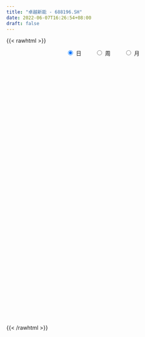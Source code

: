 ```yaml
---
title: "卓越新能 - 688196.SH"
date: 2022-06-07T16:26:54+08:00
draft: false
---
```

{{< rawhtml >}}
    <div style="text-align: center">
        <label style="padding: 1rem;"><input style="margin-right: .5rem" type="radio" name="period" value="D" checked onclick="period_change(this)">日</label>
        <label style="padding: 1rem;"><input style="margin-right: .5rem" type="radio" name="period" value="W" onclick="period_change(this)">周</label>
        <label style="padding: 1rem;"><input style="margin-right: .5rem" type="radio" name="period" value="M" onclick="period_change(this)">月</label>
    </div>
    <div id="chart" style="height: 700px;"></div> 
    <script type="text/javascript">
        const D_v = [5511.26,7522.79,8846.12,13808.17,12594.13,9417.82,6020.99,7238.54,7863.69,5434.54,5900.4,14523.56,25200.6,15882.71,36859.27,28109.39,17890.84,15102.4,8530.52,13618.23,9415.48,10593.03,10812.32,15404.65,13392.46,12262.39,14818.61,34111.72,25731.03,35222.59,77719.19,75399.81,52106.79,69919.95,64188.66,48082.85,37570.46,51183.66,54756.01,96483.28,70076.34,32446.18,30943.82,22661.74,22716.01,17837.57,16126.53,13989.11,24141.22,27878.3,15300.44,19486.7,22648.29,15647.42,37144.48,50795.5,34941.76,28987.68,28846.59,27279.95,31720.18,52095.97,51200.73,27731.2,28968.92,18689.04,24237.24,30287.33,19712.2,20977.06,30033.76,20397.59,23002.18,20179.78,13698.13,8033.87,8153.52,13202.71,17102.4,12128.36,13325.15,18112.77,18951.16,12169.42,20784.21,19542.48,12224.99,25076.22,22939.43,21689.0,15674.9,27366.76,19122.73,15321.25,15532.7,16244.73,11106.43,11370.37,25033.5,38993.07,19649.5,12271.13,27592.95,15303.85,11837.28,11109.22,7592.21,10199.61,11878.96,26720.57,16349.65,11401.87,14398.28,10069.09,12523.12,9276.74,12751.78,9165.48,13424.64,11328.04,12515.42,7392.64,6956.23,15013.15,9994.65,7275.52,10542.17,9381.34,7060.54,8025.74,7018.07,4500.07,7076.45,5420.0,4580.06,4910.94,6047.86,5461.7,19850.73,11273.46,20749.7,21704.63,21346.88,14456.47,8670.13,7974.56,8269.98,13385.8,19223.63,18023.22,21310.98,15891.71,11763.11,17721.18,9908.88,9517.42,10841.56,19222.02,15411.2,23063.62,18307.53,11549.65,23505.06,8712.22,9101.09,9926.88,7117.22,7717.37,4894.34,4747.01,4688.01,7971.25,8669.33,4781.78,3496.49,5719.24,4709.04,8950.89,5102.81,9264.49,4721.97,5578.21,3509.72,5346.94,13847.93,18097.4,7721.86,14418.64,13774.98,11750.59,8484.97,6312.67,10346.76,12510.67,15249.9,10551.12,8448.7,17411.54,16388.14,16836.64,9786.45,22292.04,26077.2,10562.18,9757.89,7648.92,6726.67,13912.59,24040.62,16357.73,16817.66,9964.07,4977.13,6328.54,17412.52,6080.33,5540.67,5751.32,5767.59,5262.76,6322.7,5028.45,6326.61,3179.34,1450.9,2644.41,6171.25,5090.25,3613.07,3734.06,8424.53,12484.93,10312.55,3107.05,5624.36,4760.49,5209.83,8431.31,6052.33,3444.44,1655.93,1986.42,5322.02,3628.53,2111.1,2938.29,3019.04,2404.68,2337.69,9705.69,4096.22,3540.23,7658.67,7284.38,4012.93,5799.59,9522.08,7185.44,3625.39,5635.42,5970.49,4485.47,3292.34,2626.51,2840.81,2344.38,3413.68,6886.0,17092.65,16886.24,12272.17,11681.52,7081.02,5841.78,6156.79,8062.42,12658.03,5255.69,4979.14,4621.38,5654.05,8914.23,4696.18,4596.35,3605.56,7927.54,2559.13,3800.24,6025.3,4951.73,4702.03,4335.61,10878.9,8843.84,8727.45,10682.36,6586.9,8674.84,7321.73,6736.5,6266.52,12743.15,7924.99,8832.86,4624.45,4232.18,4551.25,33622.74,46805.17,38895.02,11865.14,9397.96,7719.6,6812.6,6429.93,5821.57,3836.74,9392.89,5921.87,7183.41,5430.35,8566.7,5243.45,7321.99,4182.76,8533.72,9335.88,16743.72,8112.47,5977.53,4117.75,6090.04,4181.67,5026.37,4807.92,10406.14,4124.96,5198.83,2764.07,4608.25,9599.8,6750.3,4106.69,5113.85,5417.5,4258.78,4627.38,16363.72,6774.36,6908.17,6568.96,10144.75,13861.54,10158.36,7375.64,7544.81,7915.51,11383.19,7942.56,6550.06,7149.72,5781.49,3816.25,10034.68,6965.75,6452.36,7749.87,5754.0,6488.28,8792.93,6753.0,7190.72,5159.41,8224.66,5318.42,6368.84,14843.32,7110.27,11201.32,6643.5,5034.12,11023.86,5932.85,5997.46,9042.63,3584.5,4094.81,3199.62,3020.2,9917.01,3321.29,2458.75,8588.82,4161.52,5545.05,6648.53,4628.72,4606.69,4937.9,9108.78,31079.42,47530.73,26958.68,14713.17,12861.69,7141.64,21331.17,13841.9,15796.21,11170.87,36995.95,22693.77,13091.28,10508.94,14943.99,11987.14,11501.07,9435.85,6324.76,12375.47,11951.78,11157.88,8075.47,8635.25,11146.97,11504.04,8641.0,8736.5,5255.89,8103.36,7185.78,6854.0,14623.33,7513.01,22452.78,20874.34,12237.38,14986.39,15678.8,11095.79,9318.34,10702.08,15780.18,8074.34,10492.56,9460.53,10051.4,12482.63,11520.68,11662.27,11845.52,6213.0,7338.19,7648.96,12303.22,7758.98,11812.21,7597.73,9076.85,9520.53,10363.54,6824.43,11540.97,7652.28,8175.61,6194.2,9495.43,5965.64,8295.65,8231.41,8140.62,8373.18,15887.27,16560.82,12337.12,8808.23,10102.1,13542.1,10280.99,11107.21,9740.24,18320.55,10646.1,5327.92,8223.83,6747.56,9864.01,5854.21,5774.12,4699.54,8307.02,5872.87,5502.01,5328.2,6990.14,10200.12,14015.96,10018.54,18999.67,19180.22]
const D_histogram = [0.0,-0.0057435897,-0.0396618599,-0.0089607683,-0.0606000524,-0.1616417292,-0.2688373835,-0.2453846194,-0.2051699495,-0.17651139,-0.1172672255,0.0195739597,0.1901752804,0.280662713,0.5114733528,0.5636145085,0.5693124296,0.4619795721,0.3892067419,0.2497639992,0.1486647167,0.0912373893,0.1048285891,0.1351780084,0.1269070191,0.0792575986,0.061574242,0.1591861801,0.2725290475,0.4242687026,1.0461732257,1.5206255811,1.5858645443,1.3001518412,1.0872813765,0.9912892136,0.8762385059,0.9013332751,1.0625909917,0.8228761546,0.4918635689,-0.0090531876,-0.4497842082,-0.8273866247,-1.0384417857,-1.0748799537,-1.0645201024,-1.0771899974,-1.1050042403,-1.2404423325,-1.3038600032,-1.1441709336,-0.9008222038,-0.7229544813,-0.2274919559,0.2743760959,0.7482194832,0.9775650925,1.1217382731,1.2081561505,1.3117171031,1.2006244414,1.6664543159,1.7962230078,1.8078430314,1.7776944229,1.6269973238,1.2383701985,1.0780947462,0.7503547941,0.2080391763,-0.3457250752,-0.7970758143,-0.9698582144,-1.146309796,-1.246190047,-1.2280975305,-1.3575731492,-1.4464920153,-1.5339414046,-1.5396372135,-1.7883122236,-2.0490019183,-2.0653136606,-1.8565213102,-1.5082465149,-1.2411669365,-0.9716949888,-0.6966806099,-0.4482519439,-0.2801803796,0.0297403732,0.2156967022,0.2199028119,0.112660594,0.2166220693,0.274072501,0.4078626035,0.5100820497,0.3645452341,0.2287858079,0.0821374086,-0.1818983226,-0.4293113667,-0.4998331282,-0.5727094506,-0.5915199939,-0.6647299633,-0.6077776146,-0.4676514516,-0.3352801634,-0.2043717813,-0.2135176902,-0.1971617334,-0.0407852916,0.0529353336,0.2223280745,0.252350948,0.3607109371,0.4625289685,0.4466412858,0.4550720169,0.4300408334,0.5100891938,0.4745037606,0.4291283968,0.2852055096,0.2778625698,0.2269652382,0.1075236687,-0.0207840728,-0.1657444301,-0.1414959821,-0.084253339,-0.0576407217,-0.0527664668,-0.1197267216,-0.15326174,0.070471634,0.1602163326,0.274505236,0.3771394529,0.2671177947,0.2484990189,0.1835566545,0.1576596027,0.1093703765,0.1922798601,0.4304952062,0.494122892,0.708704045,0.848682652,0.8764700549,0.5867003948,0.3887137761,0.1473432596,-0.0061557886,-0.0984325286,-0.2844826423,-0.3376644769,-0.466106429,-0.5771267537,-1.0051350174,-1.2024933852,-1.209013104,-1.0462346003,-0.7981698512,-0.6271731406,-0.4686196477,-0.3933937801,-0.2643146887,-0.2946313077,-0.3957898795,-0.3500746051,-0.3204757273,-0.2673379493,-0.2775657175,-0.3633552425,-0.3794991123,-0.4594073964,-0.4566214718,-0.5178960542,-0.478360216,-0.3096120664,0.1630034113,0.6930783896,0.9879318517,1.2491090096,1.335432225,1.2918279181,1.1118840159,0.9491103405,0.7498614436,0.6366801872,0.6929692211,0.5931254066,0.5850120744,0.5249955561,0.2212457233,0.0296744408,-0.0886305936,0.1287404167,0.1555305464,0.1900210849,0.0994616151,0.0020523538,-0.1022066671,0.0463809906,-0.0584126861,-0.1102632283,-0.3346443968,-0.3438472427,-0.3247662108,-0.3686277,-0.5872852036,-0.7195438381,-0.7846088967,-0.8374589385,-0.8594664971,-0.7926596437,-0.7274024991,-0.70317027,-0.5913620246,-0.4687431195,-0.3804457195,-0.2791313584,-0.1602932017,-0.049099354,-0.0135078861,0.0354038089,0.1653244833,0.2169408143,0.1767102829,0.1597520131,0.165563339,0.1728388587,0.1604733014,0.0365240138,-0.0533083877,-0.0850174905,-0.0867363164,-0.0942589134,0.035588841,0.0672366167,0.0718983422,0.0330722457,0.0129829628,-0.0198659912,-0.027036353,0.1616532683,0.2490550964,0.2314462345,0.1828758178,0.2765727885,0.3115846957,0.3174792216,0.3959883729,0.4530897135,0.4608381916,0.4706582585,0.4508331223,0.3537264229,0.2265053025,0.1159180617,-0.0214682551,-0.0956486286,-0.1382314372,-0.0135960887,0.2138129948,0.4479196402,0.6110278969,0.7292653281,0.8204527235,0.7508275316,0.6991330299,0.4166482841,0.3479827603,0.2080958357,0.0610600067,-0.0075830808,0.0141769725,-0.090453389,-0.1639507872,-0.2347679442,-0.2594526136,-0.4467044989,-0.5590902564,-0.646741774,-0.7536647612,-0.682187203,-0.5687304919,-0.5133854772,-0.3411179927,-0.2895282403,-0.3347667783,-0.129959793,-0.0960430231,0.1157453094,0.1321782066,0.2528324609,0.2302456735,0.3265830203,0.3461609255,0.2481654991,0.1933679374,0.1138328002,0.0980073886,0.6428341745,0.1063287758,-0.4763374328,-0.8169901086,-0.9836810222,-1.0029142569,-1.0100309323,-0.9609293325,-0.9012257538,-0.7893658501,-0.6916379635,-0.5603657081,-0.4283508765,-0.3401053482,-0.2129449485,-0.122457266,-0.0600579177,0.0001091366,0.1348566302,0.2981296437,0.5836388031,0.6493065736,0.6833024416,0.6921929408,0.5352471986,0.3943231967,0.3350240549,0.1671338995,-0.115282043,-0.2546637808,-0.4318008463,-0.4410900753,-0.2939054641,-0.2465066866,-0.1116885802,0.0270752528,0.1099221203,0.1595095792,0.2542107508,0.3875989499,0.6688239696,0.8311615277,0.8773076846,0.8998155403,0.8704532444,0.7723971316,0.6742318309,0.50557888,0.3176651544,0.2225323691,0.2863973735,0.3661463659,0.3570240728,0.4201369596,0.4464018488,0.4095244165,0.4304350595,0.4580473342,0.4292945241,0.3012861511,0.1228336224,-0.0641216262,-0.0626646938,-0.0170766958,-0.0316947473,-0.0761903002,-0.0507524623,-0.0637479814,-0.1702056732,-0.0676226011,-0.0606875702,-0.1783839453,-0.241899662,-0.3530907241,-0.6126128057,-0.7318486416,-0.8426674053,-0.7515803141,-0.7246284085,-0.6457390476,-0.601415877,-0.5197222664,-0.6346836067,-0.6784456698,-0.6265159393,-0.3920964646,-0.2104060423,-0.063152003,0.0466463182,0.1271059953,0.1757347761,0.2876166778,0.451130962,0.8933163476,1.2698857163,1.5737590491,1.5508990357,1.475989361,1.3237082362,1.6531173881,1.5997010087,1.4809897112,1.1946505336,1.4358406632,1.4390988175,1.1870285854,0.8849874825,0.6113907521,0.1975399738,-0.0123879219,-0.3310804392,-0.556893783,-0.6341661048,-0.5790162943,-0.5745407697,-0.7685924814,-1.0630275735,-1.179799748,-1.1502406129,-0.9417379093,-0.8813020843,-0.9378055492,-0.9910290586,-1.0262989326,-0.8910508447,-0.6769588038,-0.4333398595,0.3588147034,0.627912686,0.7214716923,0.768018625,0.4918147467,0.1868573673,-0.2328807538,-0.6075769294,-0.9751343609,-1.2203621972,-1.5717524468,-1.9357716093,-1.9702289226,-1.9513705536,-1.6186673053,-1.2325536084,-0.7397736734,-0.3548933381,0.0080844462,0.1455584697,-0.0177333078,-0.092904632,0.1178612968,0.1806323923,0.2382001905,0.1153619115,-0.0703407611,-0.2453453277,-0.5589882316,-0.5659251931,-0.5359627598,-0.4755634936,-0.4670924113,-0.3144116264,-0.1290461195,-0.1534266228,-0.2859460997,-0.3408002173,-0.4601092211,-0.7503603955,-0.6490057796,-0.5976809258,-0.4060961864,-0.1771983629,-0.124132684,0.1219125558,0.2913046358,0.6424244846,0.7844433772,0.8461576752,0.9187452494,0.9533200408,1.0672975546,1.0994675887,1.0659591378,1.0001843664,0.6600834349,0.467498273,0.3866140732,0.3146449437,0.2762080976,0.426099952,0.684565664,0.9066291738,1.2829839759,1.7742355551]
const D_fast = [0.0,-0.0071794872,-0.0510132223,-0.0225523228,-0.08934162,-0.2307937291,-0.4051987293,-0.4430921199,-0.4541699375,-0.4696392255,-0.4397118673,-0.2979771922,-0.0798320514,0.0808210595,0.4395000374,0.6325448203,0.7805708488,0.7887328843,0.8132617396,0.7362599967,0.6723268933,0.6377089133,0.6775072604,0.7416511818,0.7651069472,0.7372719264,0.7349821303,0.8723906134,1.0538657427,1.3116725735,2.195120403,3.0497291537,3.5114342529,3.5507595101,3.6097093896,3.7615395301,3.8655484489,4.1159765368,4.5428820013,4.5088862029,4.3008395094,3.7976594561,3.2444823834,2.6600333107,2.1893677033,1.8842095469,1.6284393726,1.3464719782,1.0424066752,0.5968579999,0.2074753284,0.0811216646,0.0992648435,0.0963939456,0.534983482,1.1054455578,1.7663438159,2.2400806983,2.6646884472,3.0531453622,3.4846355906,3.6736990392,4.5561424928,5.1349669365,5.598547718,6.0128227152,6.268874947,6.1898403714,6.2990886057,6.1589373522,5.6686315284,5.028436008,4.3778163154,3.9625693617,3.4995403311,3.0881125684,2.7991807022,2.3303117962,1.8797699263,1.4088351858,1.0182300736,0.3224770076,-0.4504631667,-0.9831033241,-1.2384413013,-1.2672281347,-1.3104402904,-1.28389209,-1.1830478636,-1.0466821835,-0.948655714,-0.631299868,-0.3914193634,-0.3322375508,-0.4113146201,-0.2531976275,-0.1272290705,0.1085266829,0.3382666414,0.2838661344,0.2053031601,0.0791891129,-0.2303211988,-0.5850620847,-0.7805421282,-0.9965958133,-1.163286355,-1.4026788152,-1.4976708702,-1.4744575701,-1.4259063227,-1.3460908859,-1.4086162174,-1.441550694,-1.2953705751,-1.1884161165,-0.9634413569,-0.8703307464,-0.6717930231,-0.4543427496,-0.3585701108,-0.2363713754,-0.1538923506,0.0536783082,0.1367188152,0.1986255506,0.1260040408,0.1881267435,0.1939707214,0.1014100691,-0.0320936906,-0.2184901554,-0.229615703,-0.1934363947,-0.1812339577,-0.1895513196,-0.2864432547,-0.3582937081,-0.1169424256,0.0128563561,0.1957715685,0.3926906486,0.3494484391,0.392954418,0.3739012173,0.3874190661,0.3664724341,0.4974518827,0.8432910303,1.0304494391,1.4222066034,1.7743558734,2.0212607901,1.8781662286,1.7773580539,1.5728233523,1.417785357,1.3009004848,1.0437297105,0.9061317567,0.6611631974,0.4058611843,-0.2734308338,-0.7714125478,-1.0801855426,-1.178965689,-1.1304434028,-1.1162399773,-1.0748413963,-1.0979639737,-1.0349635546,-1.1389380005,-1.3390440421,-1.380847419,-1.4313674731,-1.4450641824,-1.5246833799,-1.7013117155,-1.8123303635,-2.0070904966,-2.11845994,-2.3092085359,-2.3892627517,-2.2979176188,-1.7845512882,-1.0812067125,-0.5393702875,0.0340841228,0.4542653944,0.7336180671,0.8316451689,0.9061490787,0.8943655426,0.940354333,1.1698856721,1.2183232094,1.3564628957,1.4276952665,1.1792568645,0.9951041922,0.8546415093,1.1041976238,1.1698703902,1.2518661998,1.1861721339,1.089275961,0.9594652734,1.1196481788,1.0002513305,0.9208349813,0.6127927135,0.5176280569,0.4555175361,0.319499122,-0.0459796825,-0.3581242766,-0.6193415593,-0.8815563358,-1.1184305186,-1.2497885761,-1.3663820563,-1.5179423948,-1.5539746555,-1.5485415303,-1.5553555601,-1.5238240386,-1.4450591823,-1.3461401732,-1.3139256768,-1.2561630295,-1.0849112343,-0.9790596998,-0.9751126605,-0.952132927,-0.9049307663,-0.8544455319,-0.8266927639,-0.941511048,-1.0446705464,-1.0976340219,-1.1210369269,-1.1521242522,-1.0133792876,-0.9649223577,-0.9422860467,-0.9728440817,-0.9896876239,-1.0275030757,-1.0414325258,-0.8123295874,-0.6626639852,-0.6224112885,-0.6252627507,-0.4624225829,-0.3495145018,-0.2642501704,-0.086743926,0.0836298431,0.2065878691,0.3340725006,0.4269556449,0.4182805512,0.3476857565,0.2660780311,0.1233246505,0.0252321199,-0.051908548,0.0693277783,0.3501901106,0.6962766659,1.0121418968,1.3126956601,1.6089962364,1.7270779274,1.8501666832,1.6718440084,1.6901741747,1.602311209,1.4705403816,1.400001524,1.4253058204,1.2980621116,1.1835770166,1.0540678736,0.9645200507,0.6655920408,0.4134337192,0.1640967581,-0.1312424194,-0.230311662,-0.2590375739,-0.3320389285,-0.2450509422,-0.2658432499,-0.3947734824,-0.2224564454,-0.2125504312,0.0281742286,0.0776516775,0.2615140471,0.296488678,0.4744717799,0.5805899164,0.5446358648,0.5381802874,0.4871033503,0.4957797859,1.2013151154,0.6913919106,-0.0103586561,-0.5552588591,-0.9678700283,-1.2378318272,-1.4974562357,-1.688586969,-1.8541898288,-1.9396713876,-2.0148529919,-2.0236721634,-1.998745051,-1.9955258597,-1.9216016972,-1.8617283312,-1.8143434623,-1.7541491238,-1.5856874726,-1.3478820482,-0.9164631881,-0.6884687742,-0.4836472958,-0.3017085614,-0.3248425039,-0.3671857067,-0.3427288347,-0.4688355152,-0.7800719684,-0.9831196515,-1.2682069286,-1.3877686764,-1.3140604312,-1.3282883253,-1.221392364,-1.0758597179,-0.9655323202,-0.8760674666,-0.7178136073,-0.4875256707,-0.0390946586,0.3310332815,0.5965063595,0.8439681003,1.0322191155,1.1272622856,1.1976549426,1.1553967117,1.0468992747,1.0073995817,1.1428639295,1.3141495134,1.3942832385,1.5624303651,1.7002957165,1.7657993883,1.8943187962,2.0364429045,2.1150137254,2.0623268902,1.9145827671,1.711597112,1.6973878709,1.738706695,1.7161649566,1.6526218287,1.665371551,1.6364390365,1.4874299265,1.5731073482,1.5648704867,1.4025781252,1.278587493,1.0791237499,0.6664484668,0.3642504705,0.0427648555,-0.0540431319,-0.2082483284,-0.2907937294,-0.3968245281,-0.445061484,-0.718693726,-0.9320672065,-1.0367664609,-0.9003711023,-0.7712821905,-0.6398161521,-0.5183562513,-0.4061200754,-0.3135576006,-0.1297715294,0.1465254953,0.8120399678,1.5060807656,2.2033938606,2.5682586062,2.8623462717,3.040992206,3.7836807049,4.1301895777,4.381725708,4.3940491638,4.9941994592,5.3572323179,5.4019192321,5.3211249998,5.2003759574,4.8359101725,4.6228852964,4.2214226693,3.8563858797,3.6205720317,3.5309677686,3.3918081008,3.0056082687,2.4454162832,2.0336941718,1.7756931537,1.7487613799,1.5888716839,1.2979168316,0.9969360576,0.7050914505,0.6175768272,0.6624291671,0.7977131466,1.6795713853,2.1056475394,2.3795744688,2.6181260577,2.464875866,2.2066328285,1.728674519,1.202084111,0.5907430893,0.0404247037,-0.7039036576,-1.5518657225,-2.0788802664,-2.5478645357,-2.6198281138,-2.541852819,-2.2340163024,-1.9378593016,-1.5728604057,-1.3989967648,-1.5667218693,-1.6651193515,-1.4248880985,-1.3169589049,-1.1998410591,-1.2938388602,-1.497126723,-1.7334676216,-2.1868575834,-2.3352758432,-2.4393040998,-2.4977957071,-2.6060977275,-2.5320198492,-2.3789158722,-2.4416530313,-2.645659033,-2.785713205,-3.020049514,-3.4978907873,-3.5587876164,-3.6568829939,-3.5668223012,-3.3822240685,-3.3601915605,-3.0836681818,-2.8414499429,-2.3297239728,-1.991594236,-1.7183405192,-1.4160666326,-1.143161831,-0.7623599286,-0.4553229973,-0.2223416638,-0.0380703435,-0.2131504164,-0.28886101,-0.2730916915,-0.2663995851,-0.2357844068,0.0206324356,0.4502395636,0.8989603668,1.5960611629,2.5308716309]
const D_slow = [0.0,-0.0014358974,-0.0113513624,-0.0135915545,-0.0287415676,-0.0691519999,-0.1363613458,-0.1977075006,-0.248999988,-0.2931278355,-0.3224446418,-0.3175511519,-0.2700073318,-0.1998416536,-0.0719733154,0.0689303118,0.2112584192,0.3267533122,0.4240549977,0.4864959975,0.5236621766,0.546471524,0.5726786713,0.6064731734,0.6381999281,0.6580143278,0.6734078883,0.7132044333,0.7813366952,0.8874038709,1.1489471773,1.5291035726,1.9255697086,2.2506076689,2.5224280131,2.7702503165,2.9893099429,3.2146432617,3.4802910096,3.6860100483,3.8089759405,3.8067126436,3.6942665916,3.4874199354,3.227809489,2.9590895006,2.692959475,2.4236619756,2.1474109156,1.8373003324,1.5113353316,1.2252925982,1.0000870473,0.8193484269,0.7624754379,0.8310694619,1.0181243327,1.2625156058,1.5429501741,1.8449892117,2.1729184875,2.4730745978,2.8896881768,3.3387439288,3.7907046866,4.2351282923,4.6418776233,4.9514701729,5.2209938595,5.408582558,5.4605923521,5.3741610833,5.1748921297,4.9324275761,4.6458501271,4.3343026154,4.0272782327,3.6878849454,3.3262619416,2.9427765905,2.5578672871,2.1107892312,1.5985387516,1.0822103365,0.6180800089,0.2410183802,-0.0692733539,-0.3121971011,-0.4863672536,-0.5984302396,-0.6684753345,-0.6610402412,-0.6071160656,-0.5521403627,-0.5239752142,-0.4698196968,-0.4013015716,-0.2993359207,-0.1718154083,-0.0806790997,-0.0234826478,-0.0029482956,-0.0484228763,-0.1557507179,-0.280709,-0.4238863627,-0.5717663611,-0.7379488519,-0.8898932556,-1.0068061185,-1.0906261593,-1.1417191047,-1.1950985272,-1.2443889606,-1.2545852835,-1.2413514501,-1.1857694314,-1.1226816944,-1.0325039602,-0.916871718,-0.8052113966,-0.6914433924,-0.583933184,-0.4564108856,-0.3377849454,-0.2305028462,-0.1592014688,-0.0897358264,-0.0329945168,-0.0061135996,-0.0113096178,-0.0527457253,-0.0881197209,-0.1091830556,-0.1235932361,-0.1367848528,-0.1667165331,-0.2050319681,-0.1874140596,-0.1473599765,-0.0787336675,0.0155511957,0.0823306444,0.1444553991,0.1903445628,0.2297594634,0.2571020576,0.3051720226,0.4127958241,0.5363265471,0.7135025584,0.9256732214,1.1447907351,1.2914658338,1.3886442778,1.4254800927,1.4239411456,1.3993330134,1.3282123529,1.2437962336,1.1272696264,0.982987938,0.7317041836,0.4310808373,0.1288275614,-0.1327310887,-0.3322735515,-0.4890668367,-0.6062217486,-0.7045701936,-0.7706488658,-0.8443066927,-0.9432541626,-1.0307728139,-1.1108917457,-1.1777262331,-1.2471176624,-1.3379564731,-1.4328312511,-1.5476831002,-1.6618384682,-1.7913124817,-1.9109025357,-1.9883055523,-1.9475546995,-1.7742851021,-1.5273021392,-1.2150248868,-0.8811668305,-0.558209851,-0.280238847,-0.0429612619,0.144504099,0.3036741458,0.4769164511,0.6251978027,0.7714508213,0.9026997104,0.9580111412,0.9654297514,0.943272103,0.9754572071,1.0143398438,1.061845115,1.0867105188,1.0872236072,1.0616719404,1.0732671881,1.0586640166,1.0310982095,0.9474371103,0.8614752996,0.7802837469,0.6881268219,0.541305521,0.3614195615,0.1652673374,-0.0440973973,-0.2589640215,-0.4571289325,-0.6389795572,-0.8147721247,-0.9626126309,-1.0797984108,-1.1749098406,-1.2446926802,-1.2847659806,-1.2970408191,-1.3004177907,-1.2915668385,-1.2502357176,-1.1960005141,-1.1518229433,-1.1118849401,-1.0704941053,-1.0272843906,-0.9871660653,-0.9780350618,-0.9913621587,-1.0126165314,-1.0343006105,-1.0578653388,-1.0489681286,-1.0321589744,-1.0141843889,-1.0059163274,-1.0026705867,-1.0076370845,-1.0143961728,-0.9739828557,-0.9117190816,-0.853857523,-0.8081385685,-0.7389953714,-0.6610991975,-0.5817293921,-0.4827322989,-0.3694598705,-0.2542503226,-0.1365857579,-0.0238774774,0.0645541284,0.121180454,0.1501599694,0.1447929056,0.1208807485,0.0863228892,0.082923867,0.1363771157,0.2483570258,0.401114,0.583430332,0.7885435129,0.9762503958,1.1510336533,1.2551957243,1.3421914144,1.3942153733,1.409480375,1.4075846048,1.4111288479,1.3885155006,1.3475278038,1.2888358178,1.2239726644,1.1122965397,0.9725239756,0.8108385321,0.6224223418,0.451875541,0.309692918,0.1813465487,0.0960670505,0.0236849905,-0.0600067041,-0.0924966524,-0.1165074081,-0.0875710808,-0.0545265291,0.0086815861,0.0662430045,0.1478887596,0.2344289909,0.2964703657,0.3448123501,0.3732705501,0.3977723973,0.5584809409,0.5850631348,0.4659787766,0.2617312495,0.0158109939,-0.2349175703,-0.4874253034,-0.7276576365,-0.9529640749,-1.1503055375,-1.3232150283,-1.4633064554,-1.5703941745,-1.6554205115,-1.7086567487,-1.7392710652,-1.7542855446,-1.7542582604,-1.7205441029,-1.6460116919,-1.5001019912,-1.3377753478,-1.1669497374,-0.9939015022,-0.8600897025,-0.7615089034,-0.6777528896,-0.6359694147,-0.6647899255,-0.7284558707,-0.8364060823,-0.9466786011,-1.0201549671,-1.0817816388,-1.1097037838,-1.1029349706,-1.0754544405,-1.0355770457,-0.9720243581,-0.8751246206,-0.7079186282,-0.5001282462,-0.2808013251,-0.05584744,0.1617658711,0.354865154,0.5234231117,0.6498178317,0.7292341203,0.7848672126,0.856466556,0.9480031474,1.0372591656,1.1422934055,1.2538938677,1.3562749718,1.4638837367,1.5783955703,1.6857192013,1.7610407391,1.7917491447,1.7757187381,1.7600525647,1.7557833907,1.7478597039,1.7288121289,1.7161240133,1.7001870179,1.6576355997,1.6407299494,1.6255580568,1.5809620705,1.520487155,1.432214474,1.2790612725,1.0960991121,0.8854322608,0.6975371823,0.5163800801,0.3549453182,0.204591349,0.0746607824,-0.0840101193,-0.2536215367,-0.4102505216,-0.5082746377,-0.5608761483,-0.576664149,-0.5650025695,-0.5332260707,-0.4892923767,-0.4173882072,-0.3046054667,-0.0812763798,0.2361950493,0.6296348115,1.0173595705,1.3863569107,1.7172839698,2.1305633168,2.530488569,2.9007359968,3.1993986302,3.558358796,3.9181335004,4.2148906467,4.4361375173,4.5889852053,4.6383701988,4.6352732183,4.5525031085,4.4132796627,4.2547381365,4.1099840629,3.9663488705,3.7742007501,3.5084438568,3.2134939198,2.9259337665,2.6904992892,2.4701737682,2.2357223809,1.9879651162,1.731390383,1.5086276719,1.3393879709,1.2310530061,1.3207566819,1.4777348534,1.6581027765,1.8501074327,1.9730611194,2.0197754612,1.9615552728,1.8096610404,1.5658774502,1.2607869009,0.8678487892,0.3839058869,-0.1086513438,-0.5964939822,-1.0011608085,-1.3092992106,-1.494242629,-1.5829659635,-1.5809448519,-1.5445552345,-1.5489885615,-1.5722147195,-1.5427493953,-1.4975912972,-1.4380412496,-1.4092007717,-1.426785962,-1.4881222939,-1.6278693518,-1.7693506501,-1.90334134,-2.0222322134,-2.1390053162,-2.2176082228,-2.2498697527,-2.2882264084,-2.3597129334,-2.4449129877,-2.5599402929,-2.7475303918,-2.9097818367,-3.0592020682,-3.1607261148,-3.2050257055,-3.2360588765,-3.2055807376,-3.1327545786,-2.9721484575,-2.7760376132,-2.5644981944,-2.334811882,-2.0964818718,-1.8296574832,-1.554790586,-1.2883008016,-1.03825471,-0.8732338512,-0.756359283,-0.6597057647,-0.5810445288,-0.5119925044,-0.4054675164,-0.2343261004,-0.007668807,0.313077187,0.7566360758]
const D_data = [['2020-05-15', 36.02, 36.37, 36.02, 36.46],['2020-05-18', 36.69, 36.28, 36.02, 36.71],['2020-05-19', 35.05, 35.8, 35.05, 36.05],['2020-05-20', 35.8, 36.58, 35.54, 37.22],['2020-05-21', 36.48, 35.46, 35.46, 36.48],['2020-05-22', 35.2, 34.33, 34.19, 35.46],['2020-05-25', 34.26, 33.5, 33.2, 34.33],['2020-05-26', 33.5, 34.68, 33.29, 34.7],['2020-05-27', 34.52, 34.85, 34.52, 35.43],['2020-05-28', 34.68, 34.7, 33.83, 35.3],['2020-05-29', 34.7, 35.16, 34.1, 35.48],['2020-06-01', 35.23, 36.58, 35.23, 36.75],['2020-06-02', 36.5, 37.88, 36.31, 38.64],['2020-06-03', 37.79, 37.74, 37.36, 38.55],['2020-06-04', 37.77, 40.67, 37.77, 41.09],['2020-06-05', 41.47, 39.63, 38.8, 41.47],['2020-06-08', 39.99, 39.68, 39.27, 40.43],['2020-06-09', 39.68, 38.44, 38.28, 39.68],['2020-06-10', 38.66, 38.78, 38.18, 39.28],['2020-06-11', 38.3, 37.69, 37.57, 39.24],['2020-06-12', 37.2, 37.75, 37.02, 38.19],['2020-06-15', 37.81, 38.04, 37.55, 39.1],['2020-06-16', 38.16, 38.97, 38.16, 39.07],['2020-06-17', 39.16, 39.48, 38.7, 39.85],['2020-06-18', 39.15, 39.25, 39.01, 40.33],['2020-06-19', 39.16, 38.78, 38.62, 39.38],['2020-06-22', 39.19, 39.13, 39.02, 39.82],['2020-06-23', 39.25, 40.98, 38.89, 41.4],['2020-06-24', 40.98, 42.03, 40.54, 42.41],['2020-06-29', 42.03, 43.63, 42.03, 44.01],['2020-06-30', 45.01, 52.36, 45.01, 52.36],['2020-07-01', 57.0, 54.71, 52.51, 57.54],['2020-07-02', 54.58, 52.54, 52.0, 56.06],['2020-07-03', 52.54, 49.0, 48.0, 52.8],['2020-07-06', 49.56, 49.86, 48.88, 51.12],['2020-07-07', 49.72, 51.7, 49.72, 53.79],['2020-07-08', 51.05, 52.05, 50.0, 52.27],['2020-07-09', 53.0, 54.72, 51.11, 57.0],['2020-07-10', 54.0, 58.2, 53.12, 59.9],['2020-07-13', 50.0, 54.23, 50.0, 54.7],['2020-07-14', 52.61, 52.6, 49.4, 52.86],['2020-07-15', 51.6, 48.95, 48.69, 52.3],['2020-07-16', 49.3, 47.5, 47.5, 50.68],['2020-07-17', 48.5, 46.07, 45.51, 48.89],['2020-07-20', 46.59, 46.29, 44.65, 46.78],['2020-07-21', 46.11, 47.4, 46.11, 48.18],['2020-07-22', 47.55, 47.46, 46.61, 48.21],['2020-07-23', 47.11, 46.67, 45.62, 47.82],['2020-07-24', 46.06, 45.82, 45.8, 48.87],['2020-07-27', 46.13, 43.37, 42.1, 47.37],['2020-07-28', 43.84, 42.95, 42.51, 43.98],['2020-07-29', 42.98, 45.22, 42.7, 45.38],['2020-07-30', 45.21, 46.7, 44.92, 47.42],['2020-07-31', 46.8, 46.5, 46.0, 47.6],['2020-08-03', 47.11, 52.04, 47.11, 52.37],['2020-08-04', 51.41, 54.96, 51.36, 56.88],['2020-08-05', 54.36, 57.8, 53.85, 59.57],['2020-08-06', 58.4, 57.5, 55.14, 59.78],['2020-08-07', 57.39, 58.49, 55.8, 59.5],['2020-08-10', 58.03, 59.57, 56.66, 60.66],['2020-08-11', 59.85, 61.6, 59.2, 65.27],['2020-08-12', 63.32, 60.23, 55.68, 64.0],['2020-08-13', 60.0, 69.96, 59.8, 71.88],['2020-08-14', 69.3, 69.2, 66.1, 70.44],['2020-08-17', 69.5, 70.06, 68.13, 72.88],['2020-08-18', 68.99, 71.5, 68.99, 72.76],['2020-08-19', 72.01, 71.5, 70.31, 75.5],['2020-08-20', 71.07, 68.89, 66.18, 73.77],['2020-08-21', 68.47, 71.92, 68.02, 73.45],['2020-08-24', 72.1, 69.99, 69.27, 74.43],['2020-08-25', 69.73, 66.1, 65.0, 71.15],['2020-08-26', 64.9, 63.7, 62.52, 66.45],['2020-08-27', 63.95, 62.55, 60.73, 64.18],['2020-08-28', 62.64, 64.36, 61.15, 66.25],['2020-08-31', 65.48, 63.2, 63.02, 65.96],['2020-09-01', 64.2, 63.09, 62.7, 64.2],['2020-09-02', 63.73, 63.95, 63.09, 64.61],['2020-09-03', 63.51, 61.31, 60.68, 64.63],['2020-09-04', 60.0, 60.6, 58.1, 60.98],['2020-09-07', 60.31, 59.39, 59.02, 61.17],['2020-09-08', 59.39, 59.32, 57.5, 60.86],['2020-09-09', 58.5, 54.58, 54.5, 59.27],['2020-09-10', 55.22, 51.77, 51.32, 55.89],['2020-09-11', 51.76, 52.62, 50.91, 53.21],['2020-09-14', 53.84, 54.51, 53.8, 57.38],['2020-09-15', 54.51, 56.48, 54.51, 57.9],['2020-09-16', 56.4, 56.04, 55.42, 57.79],['2020-09-17', 56.09, 56.61, 55.86, 58.87],['2020-09-18', 56.99, 57.43, 55.15, 58.47],['2020-09-21', 57.69, 57.98, 56.91, 59.58],['2020-09-22', 57.85, 57.72, 56.56, 58.22],['2020-09-23', 57.75, 60.6, 57.75, 62.32],['2020-09-24', 60.33, 60.4, 59.7, 61.88],['2020-09-25', 60.79, 58.73, 58.73, 61.35],['2020-09-28', 58.3, 57.11, 56.38, 59.46],['2020-09-29', 57.4, 59.81, 56.69, 60.38],['2020-09-30', 59.48, 59.8, 59.36, 60.7],['2020-10-09', 60.39, 61.5, 60.39, 62.46],['2020-10-12', 61.78, 62.08, 61.78, 65.35],['2020-10-13', 62.5, 59.19, 58.18, 62.55],['2020-10-14', 59.19, 58.78, 58.0, 59.67],['2020-10-15', 57.61, 58.0, 57.61, 58.71],['2020-10-16', 57.2, 55.37, 53.86, 58.42],['2020-10-19', 55.35, 53.93, 53.71, 55.39],['2020-10-20', 54.0, 54.88, 53.6, 55.08],['2020-10-21', 55.15, 53.98, 53.55, 55.15],['2020-10-22', 54.17, 53.87, 53.23, 54.17],['2020-10-23', 54.15, 52.34, 52.3, 54.47],['2020-10-26', 52.0, 53.3, 50.75, 53.32],['2020-10-27', 52.33, 54.31, 50.8, 54.44],['2020-10-28', 53.8, 54.48, 53.4, 55.55],['2020-10-29', 53.99, 54.8, 53.56, 55.15],['2020-10-30', 54.8, 53.04, 52.95, 55.2],['2020-11-02', 52.7, 53.04, 51.5, 53.49],['2020-11-03', 53.56, 54.99, 53.08, 55.22],['2020-11-04', 55.41, 54.71, 54.44, 55.5],['2020-11-05', 55.38, 56.31, 54.76, 56.56],['2020-11-06', 56.65, 55.13, 54.88, 56.65],['2020-11-09', 55.13, 56.58, 54.71, 56.98],['2020-11-10', 57.07, 57.26, 56.11, 58.2],['2020-11-11', 57.4, 56.26, 55.98, 58.75],['2020-11-12', 56.15, 56.8, 55.67, 57.29],['2020-11-13', 56.96, 56.6, 55.86, 57.18],['2020-11-16', 58.72, 58.37, 56.12, 58.8],['2020-11-17', 58.81, 57.38, 57.2, 58.87],['2020-11-18', 57.32, 57.36, 57.01, 58.15],['2020-11-19', 57.36, 55.87, 55.56, 57.52],['2020-11-20', 55.5, 57.38, 55.5, 57.65],['2020-11-23', 57.55, 56.87, 56.5, 57.63],['2020-11-24', 56.88, 55.68, 55.51, 57.35],['2020-11-25', 55.55, 54.93, 54.6, 56.29],['2020-11-26', 54.76, 53.9, 53.8, 54.92],['2020-11-27', 53.8, 55.56, 53.63, 55.92],['2020-11-30', 56.15, 56.09, 55.3, 56.27],['2020-12-01', 55.82, 55.86, 55.39, 56.12],['2020-12-02', 56.14, 55.61, 55.42, 56.2],['2020-12-03', 55.68, 54.45, 54.2, 55.68],['2020-12-04', 55.45, 54.46, 54.41, 55.68],['2020-12-07', 55.0, 58.14, 54.98, 58.79],['2020-12-08', 58.31, 57.38, 56.78, 58.78],['2020-12-09', 57.16, 58.4, 56.84, 60.68],['2020-12-10', 58.68, 59.1, 58.02, 60.5],['2020-12-11', 58.75, 56.68, 56.01, 59.48],['2020-12-14', 56.59, 57.7, 56.04, 58.98],['2020-12-15', 58.12, 57.09, 56.57, 58.33],['2020-12-16', 57.09, 57.5, 56.34, 57.86],['2020-12-17', 57.29, 57.16, 56.39, 58.11],['2020-12-18', 57.45, 59.06, 56.81, 59.86],['2020-12-21', 59.13, 62.18, 59.13, 62.24],['2020-12-22', 62.3, 61.25, 61.25, 63.21],['2020-12-23', 61.21, 64.47, 61.03, 65.55],['2020-12-24', 64.8, 65.24, 63.11, 66.58],['2020-12-25', 65.0, 65.13, 63.78, 65.55],['2020-12-28', 65.02, 61.2, 61.02, 65.12],['2020-12-29', 60.2, 61.61, 60.2, 62.48],['2020-12-30', 61.34, 60.29, 60.2, 61.98],['2020-12-31', 60.31, 60.58, 59.88, 62.16],['2021-01-04', 61.5, 60.84, 58.43, 61.83],['2021-01-05', 60.5, 58.95, 58.93, 61.43],['2021-01-06', 60.17, 59.9, 59.13, 63.36],['2021-01-07', 60.0, 58.31, 57.15, 60.0],['2021-01-08', 59.48, 57.61, 57.13, 59.93],['2021-01-11', 56.08, 51.66, 51.49, 56.37],['2021-01-12', 53.0, 52.05, 51.56, 53.37],['2021-01-13', 52.79, 52.96, 51.01, 53.3],['2021-01-14', 52.52, 54.6, 52.52, 55.85],['2021-01-15', 54.98, 56.01, 54.66, 56.49],['2021-01-18', 55.2, 55.55, 54.88, 56.78],['2021-01-19', 55.37, 55.77, 54.9, 55.87],['2021-01-20', 55.39, 54.92, 54.56, 55.7],['2021-01-21', 54.99, 55.78, 54.99, 56.2],['2021-01-22', 55.88, 53.71, 53.65, 55.98],['2021-01-25', 53.57, 52.06, 52.02, 54.24],['2021-01-26', 52.06, 53.31, 51.75, 53.88],['2021-01-27', 53.31, 52.89, 52.12, 53.6],['2021-01-28', 52.52, 53.01, 52.49, 54.6],['2021-01-29', 53.0, 51.94, 51.0, 53.58],['2021-02-01', 51.41, 50.29, 49.5, 52.5],['2021-02-02', 50.86, 50.39, 50.01, 51.8],['2021-02-03', 50.39, 48.78, 48.39, 51.0],['2021-02-04', 48.48, 49.01, 47.67, 49.99],['2021-02-05', 48.53, 47.41, 47.41, 49.29],['2021-02-08', 47.95, 47.95, 47.22, 48.39],['2021-02-09', 48.33, 49.54, 48.02, 50.35],['2021-02-10', 51.64, 54.75, 51.0, 55.19],['2021-02-18', 56.63, 58.27, 56.23, 59.57],['2021-02-19', 57.91, 58.0, 56.65, 58.5],['2021-02-22', 58.48, 59.79, 57.83, 60.25],['2021-02-23', 60.39, 59.43, 59.21, 62.18],['2021-02-24', 59.51, 58.87, 58.75, 62.15],['2021-02-25', 58.87, 57.46, 57.0, 60.4],['2021-02-26', 56.98, 57.55, 56.85, 58.87],['2021-03-01', 58.01, 56.8, 56.31, 58.39],['2021-03-02', 57.0, 57.62, 56.62, 58.79],['2021-03-03', 57.67, 60.18, 57.4, 61.58],['2021-03-04', 59.87, 58.7, 58.62, 61.49],['2021-03-05', 59.46, 60.13, 58.75, 60.5],['2021-03-08', 61.15, 59.86, 59.2, 64.63],['2021-03-09', 59.93, 56.25, 56.15, 60.42],['2021-03-10', 57.24, 56.55, 56.52, 59.88],['2021-03-11', 56.69, 56.74, 55.02, 57.5],['2021-03-12', 57.5, 61.37, 55.3, 61.86],['2021-03-15', 61.77, 59.9, 58.33, 64.32],['2021-03-16', 60.69, 60.45, 59.28, 61.68],['2021-03-17', 59.91, 59.0, 58.62, 60.84],['2021-03-18', 59.49, 58.6, 57.88, 60.45],['2021-03-19', 57.96, 58.08, 57.31, 59.4],['2021-03-22', 58.08, 61.5, 57.62, 61.72],['2021-03-23', 62.5, 58.59, 56.05, 62.5],['2021-03-24', 58.0, 58.91, 57.61, 61.88],['2021-03-25', 58.77, 55.96, 55.68, 59.42],['2021-03-26', 56.4, 57.88, 55.55, 58.2],['2021-03-29', 57.88, 58.11, 57.03, 58.49],['2021-03-30', 57.58, 57.08, 56.37, 57.81],['2021-03-31', 56.47, 53.88, 52.97, 56.79],['2021-04-01', 53.48, 53.55, 53.2, 54.3],['2021-04-02', 53.55, 53.29, 53.14, 54.63],['2021-04-06', 53.29, 52.48, 52.17, 53.47],['2021-04-07', 52.64, 51.96, 51.46, 52.73],['2021-04-08', 52.04, 52.48, 51.6, 52.82],['2021-04-09', 52.74, 52.13, 51.58, 53.23],['2021-04-12', 52.08, 51.18, 50.68, 52.25],['2021-04-13', 51.0, 52.0, 50.6, 52.33],['2021-04-14', 51.89, 52.2, 51.35, 52.44],['2021-04-15', 51.05, 51.84, 51.05, 52.1],['2021-04-16', 52.49, 52.08, 51.75, 52.49],['2021-04-19', 52.2, 52.54, 52.08, 53.61],['2021-04-20', 52.87, 52.8, 51.94, 53.21],['2021-04-21', 52.5, 52.04, 51.81, 52.51],['2021-04-22', 52.58, 52.26, 51.79, 52.58],['2021-04-23', 52.26, 53.66, 51.92, 54.32],['2021-04-26', 54.7, 53.15, 52.68, 54.99],['2021-04-27', 53.7, 52.02, 51.55, 53.86],['2021-04-28', 52.51, 52.13, 51.6, 52.51],['2021-04-29', 51.81, 52.36, 51.7, 53.67],['2021-04-30', 53.38, 52.4, 51.42, 53.38],['2021-05-06', 52.01, 52.13, 51.51, 52.9],['2021-05-07', 52.33, 50.3, 50.29, 52.36],['2021-05-10', 50.0, 50.0, 49.0, 51.18],['2021-05-11', 49.58, 50.2, 49.11, 51.0],['2021-05-12', 50.5, 50.27, 49.65, 50.5],['2021-05-13', 50.38, 49.95, 49.69, 50.46],['2021-05-14', 50.5, 51.83, 49.64, 52.27],['2021-05-17', 51.84, 50.93, 50.78, 52.26],['2021-05-18', 51.37, 50.6, 50.39, 51.38],['2021-05-19', 50.4, 49.86, 49.86, 50.81],['2021-05-20', 50.08, 49.81, 49.09, 50.27],['2021-05-21', 49.79, 49.36, 49.32, 50.53],['2021-05-24', 49.36, 49.41, 49.24, 49.86],['2021-05-25', 49.5, 52.27, 49.5, 52.63],['2021-05-26', 52.94, 51.78, 51.31, 52.94],['2021-05-27', 51.12, 50.72, 50.38, 51.39],['2021-05-28', 50.78, 50.2, 49.85, 51.84],['2021-05-31', 50.3, 52.18, 49.75, 52.25],['2021-06-01', 52.19, 51.93, 51.6, 52.57],['2021-06-02', 51.94, 51.84, 51.5, 52.89],['2021-06-03', 51.86, 53.19, 51.86, 56.8],['2021-06-04', 52.9, 53.57, 52.28, 54.7],['2021-06-07', 53.76, 53.45, 52.86, 53.76],['2021-06-08', 53.64, 53.87, 52.97, 55.41],['2021-06-09', 53.83, 53.83, 52.81, 54.32],['2021-06-10', 53.8, 52.87, 52.72, 53.8],['2021-06-11', 53.05, 52.13, 52.05, 53.05],['2021-06-15', 52.13, 51.85, 51.2, 52.37],['2021-06-16', 51.69, 50.9, 50.89, 51.98],['2021-06-17', 51.06, 51.09, 50.77, 51.39],['2021-06-18', 50.83, 51.09, 50.7, 51.37],['2021-06-21', 51.36, 53.36, 51.09, 53.84],['2021-06-22', 53.35, 55.7, 53.35, 56.2],['2021-06-23', 55.3, 57.33, 55.3, 58.28],['2021-06-24', 58.0, 57.99, 56.93, 58.54],['2021-06-25', 58.61, 58.8, 57.02, 59.68],['2021-06-28', 58.85, 59.75, 58.46, 60.23],['2021-06-29', 59.13, 58.55, 58.5, 60.16],['2021-06-30', 58.6, 59.18, 58.0, 59.9],['2021-07-01', 59.18, 56.0, 56.0, 59.18],['2021-07-02', 56.0, 58.22, 55.94, 59.75],['2021-07-05', 58.22, 57.18, 56.52, 59.32],['2021-07-06', 57.86, 56.62, 55.81, 58.5],['2021-07-07', 56.5, 57.24, 56.23, 58.23],['2021-07-08', 57.36, 58.45, 56.5, 58.8],['2021-07-09', 58.5, 56.81, 55.0, 58.5],['2021-07-12', 57.99, 56.81, 56.62, 57.99],['2021-07-13', 56.36, 56.48, 55.7, 57.1],['2021-07-14', 56.1, 56.78, 55.6, 56.79],['2021-07-15', 56.76, 54.05, 54.0, 56.76],['2021-07-16', 54.18, 53.92, 53.74, 54.57],['2021-07-19', 53.8, 53.33, 52.63, 53.8],['2021-07-20', 52.5, 52.1, 51.36, 52.9],['2021-07-21', 52.1, 53.74, 52.1, 53.97],['2021-07-22', 54.14, 54.32, 52.71, 54.74],['2021-07-23', 53.61, 53.65, 53.35, 55.2],['2021-07-26', 53.5, 55.41, 52.66, 56.75],['2021-07-27', 56.4, 54.26, 54.0, 56.8],['2021-07-28', 55.38, 52.81, 51.2, 55.38],['2021-07-29', 53.6, 56.18, 52.84, 56.48],['2021-07-30', 55.13, 54.58, 54.09, 56.47],['2021-08-02', 55.04, 57.47, 54.7, 57.86],['2021-08-03', 57.51, 55.73, 55.51, 57.93],['2021-08-04', 56.26, 57.56, 55.4, 57.7],['2021-08-05', 57.01, 56.23, 55.78, 57.05],['2021-08-06', 56.23, 58.16, 55.76, 58.76],['2021-08-09', 58.43, 57.81, 56.4, 58.43],['2021-08-10', 57.79, 56.4, 55.55, 58.45],['2021-08-11', 56.68, 56.75, 55.86, 57.0],['2021-08-12', 57.0, 56.25, 55.51, 57.0],['2021-08-13', 55.92, 56.93, 55.6, 57.2],['2021-08-16', 57.5, 65.76, 57.26, 68.32],['2021-08-17', 58.75, 52.61, 52.61, 59.88],['2021-08-18', 51.27, 48.92, 47.85, 51.51],['2021-08-19', 48.8, 48.98, 48.05, 49.98],['2021-08-20', 48.22, 49.08, 47.91, 49.47],['2021-08-23', 48.21, 49.61, 48.2, 50.18],['2021-08-24', 49.75, 48.83, 48.7, 49.93],['2021-08-25', 48.83, 48.77, 48.5, 49.69],['2021-08-26', 48.73, 48.33, 48.18, 48.92],['2021-08-27', 48.28, 48.62, 48.15, 48.68],['2021-08-30', 48.77, 48.24, 48.2, 50.1],['2021-08-31', 48.13, 48.58, 48.13, 49.29],['2021-09-01', 48.33, 48.69, 47.72, 48.69],['2021-09-02', 48.69, 48.2, 48.12, 48.95],['2021-09-03', 48.21, 48.81, 47.82, 49.48],['2021-09-06', 48.82, 48.56, 48.23, 48.97],['2021-09-07', 48.35, 48.3, 47.81, 48.68],['2021-09-08', 48.32, 48.33, 48.12, 48.63],['2021-09-09', 48.4, 49.6, 48.12, 49.7],['2021-09-10', 49.61, 50.7, 49.14, 51.39],['2021-09-13', 50.75, 53.58, 49.78, 53.88],['2021-09-14', 53.57, 52.07, 51.5, 53.57],['2021-09-15', 52.38, 52.3, 51.63, 53.45],['2021-09-16', 52.8, 52.5, 52.12, 53.45],['2021-09-17', 52.27, 50.38, 50.24, 52.76],['2021-09-22', 49.0, 50.03, 49.0, 50.78],['2021-09-23', 50.8, 50.7, 50.02, 51.68],['2021-09-24', 50.52, 48.83, 48.55, 50.96],['2021-09-27', 48.83, 46.1, 46.0, 48.83],['2021-09-28', 46.5, 46.5, 45.77, 47.1],['2021-09-29', 46.23, 44.78, 44.5, 46.48],['2021-09-30', 44.98, 45.9, 44.79, 45.9],['2021-10-08', 46.16, 47.8, 46.16, 48.2],['2021-10-11', 47.81, 46.71, 45.96, 49.4],['2021-10-12', 46.72, 48.0, 46.72, 48.79],['2021-10-13', 48.12, 48.6, 47.78, 48.87],['2021-10-14', 48.25, 48.4, 47.9, 48.9],['2021-10-15', 48.38, 48.3, 47.61, 48.98],['2021-10-18', 48.27, 49.28, 48.0, 49.34],['2021-10-19', 49.28, 50.51, 49.0, 50.94],['2021-10-20', 50.97, 53.8, 50.01, 55.43],['2021-10-21', 52.6, 54.03, 52.6, 54.6],['2021-10-22', 53.5, 53.77, 53.1, 54.8],['2021-10-25', 54.5, 54.35, 53.81, 55.5],['2021-10-26', 55.0, 54.4, 53.44, 55.5],['2021-10-27', 55.0, 53.89, 52.12, 55.45],['2021-10-28', 53.81, 54.0, 53.81, 55.21],['2021-10-29', 54.02, 52.95, 52.25, 54.88],['2021-11-01', 53.02, 52.17, 51.06, 53.58],['2021-11-02', 52.93, 52.89, 52.2, 54.68],['2021-11-03', 53.47, 55.12, 52.99, 55.88],['2021-11-04', 55.17, 56.1, 54.15, 56.43],['2021-11-05', 56.2, 55.61, 54.8, 56.56],['2021-11-08', 56.2, 57.13, 55.36, 57.3],['2021-11-09', 57.7, 57.43, 56.21, 57.74],['2021-11-10', 57.74, 57.14, 56.51, 57.77],['2021-11-11', 57.5, 58.36, 57.26, 59.82],['2021-11-12', 58.76, 59.15, 57.51, 59.52],['2021-11-15', 59.23, 59.03, 58.8, 60.37],['2021-11-16', 59.62, 57.9, 57.38, 59.77],['2021-11-17', 57.9, 56.86, 56.6, 58.24],['2021-11-18', 57.08, 56.04, 55.98, 57.95],['2021-11-19', 56.28, 58.1, 56.04, 58.76],['2021-11-22', 58.1, 59.0, 57.36, 59.26],['2021-11-23', 58.51, 58.56, 58.08, 59.7],['2021-11-24', 58.9, 58.23, 57.31, 58.9],['2021-11-25', 58.41, 59.25, 58.23, 59.97],['2021-11-26', 59.9, 59.0, 58.31, 60.0],['2021-11-29', 58.0, 57.65, 56.5, 58.59],['2021-11-30', 57.8, 60.4, 57.8, 61.5],['2021-12-01', 60.48, 59.68, 59.28, 60.8],['2021-12-02', 59.01, 57.95, 57.25, 59.68],['2021-12-03', 57.83, 58.19, 57.2, 58.85],['2021-12-06', 58.19, 57.09, 57.06, 58.48],['2021-12-07', 57.14, 54.03, 53.86, 57.67],['2021-12-08', 54.18, 54.39, 53.6, 54.84],['2021-12-09', 54.18, 53.38, 53.06, 54.18],['2021-12-10', 53.39, 55.33, 53.1, 56.86],['2021-12-13', 55.2, 54.34, 54.31, 55.6],['2021-12-14', 54.45, 54.79, 53.92, 55.35],['2021-12-15', 54.6, 54.23, 54.01, 54.97],['2021-12-16', 54.22, 54.61, 54.01, 55.07],['2021-12-17', 54.61, 51.59, 51.02, 54.61],['2021-12-20', 51.59, 51.5, 51.02, 52.33],['2021-12-21', 51.51, 52.15, 51.4, 52.45],['2021-12-22', 52.46, 54.74, 52.43, 54.78],['2021-12-23', 54.16, 54.89, 54.04, 55.14],['2021-12-24', 54.89, 55.16, 53.67, 55.55],['2021-12-27', 57.0, 55.3, 55.18, 57.9],['2021-12-28', 55.45, 55.44, 54.68, 55.78],['2021-12-29', 55.44, 55.44, 54.31, 55.79],['2021-12-30', 55.49, 56.79, 54.93, 57.2],['2021-12-31', 56.65, 58.43, 56.26, 59.05],['2022-01-04', 59.37, 64.08, 59.37, 64.2],['2022-01-05', 65.51, 66.36, 64.28, 68.3],['2022-01-06', 66.8, 68.5, 65.07, 69.49],['2022-01-07', 69.87, 66.54, 66.44, 70.28],['2022-01-10', 66.02, 67.01, 65.23, 67.91],['2022-01-11', 67.12, 66.77, 66.77, 68.83],['2022-01-12', 68.19, 74.76, 67.11, 74.95],['2022-01-13', 74.8, 72.35, 72.0, 74.8],['2022-01-14', 71.6, 72.69, 70.57, 73.24],['2022-01-17', 73.0, 71.0, 70.24, 73.86],['2022-01-18', 74.0, 79.03, 73.09, 80.49],['2022-01-19', 79.99, 78.4, 77.71, 80.57],['2022-01-20', 78.99, 76.16, 75.89, 81.0],['2022-01-21', 75.48, 75.48, 74.81, 77.43],['2022-01-24', 74.0, 75.52, 71.71, 76.39],['2022-01-25', 73.51, 72.88, 72.3, 78.18],['2022-01-26', 72.97, 74.48, 72.71, 77.63],['2022-01-27', 74.15, 72.2, 71.5, 75.28],['2022-01-28', 72.8, 72.17, 71.63, 74.47],['2022-02-07', 73.49, 73.35, 72.01, 75.56],['2022-02-08', 73.8, 75.06, 72.35, 76.68],['2022-02-09', 75.76, 74.7, 72.3, 77.5],['2022-02-10', 75.0, 71.71, 71.71, 76.49],['2022-02-11', 71.35, 68.91, 68.46, 71.8],['2022-02-14', 69.7, 69.6, 68.0, 73.49],['2022-02-15', 71.6, 70.7, 68.26, 71.6],['2022-02-16', 70.97, 73.15, 70.68, 74.05],['2022-02-17', 73.1, 71.66, 70.3, 73.4],['2022-02-18', 71.96, 69.81, 69.62, 72.39],['2022-02-21', 70.47, 69.08, 68.38, 71.34],['2022-02-22', 69.08, 68.52, 66.82, 69.69],['2022-02-23', 68.52, 70.39, 68.52, 71.38],['2022-02-24', 70.1, 71.9, 69.44, 73.66],['2022-02-25', 73.4, 73.25, 72.0, 74.86],['2022-02-28', 74.79, 83.09, 73.22, 83.3],['2022-03-01', 84.2, 80.01, 78.42, 84.2],['2022-03-02', 81.21, 79.56, 78.05, 81.3],['2022-03-03', 80.32, 80.2, 79.23, 82.46],['2022-03-04', 79.99, 76.31, 75.8, 80.43],['2022-03-07', 77.58, 74.93, 74.31, 78.51],['2022-03-08', 74.49, 71.79, 71.6, 75.31],['2022-03-09', 72.8, 70.13, 67.69, 72.98],['2022-03-10', 71.0, 67.81, 67.0, 71.86],['2022-03-11', 67.46, 67.0, 65.62, 68.19],['2022-03-14', 65.8, 63.08, 62.5, 66.99],['2022-03-15', 62.67, 59.66, 59.37, 63.5],['2022-03-16', 62.19, 61.16, 58.6, 62.3],['2022-03-17', 62.3, 60.16, 59.81, 62.66],['2022-03-18', 60.31, 63.5, 60.31, 64.42],['2022-03-21', 63.65, 64.81, 63.6, 66.88],['2022-03-22', 65.02, 67.54, 64.61, 68.66],['2022-03-23', 67.39, 67.91, 66.76, 68.82],['2022-03-24', 68.75, 69.3, 67.29, 69.98],['2022-03-25', 68.79, 67.67, 66.81, 69.6],['2022-03-28', 67.51, 63.66, 62.73, 67.6],['2022-03-29', 62.69, 63.85, 62.69, 65.39],['2022-03-30', 64.5, 67.59, 64.22, 68.28],['2022-03-31', 67.79, 66.38, 65.21, 67.79],['2022-04-01', 66.37, 66.6, 64.52, 67.41],['2022-04-06', 66.99, 64.1, 63.52, 66.99],['2022-04-07', 63.6, 62.29, 62.2, 65.38],['2022-04-08', 62.33, 61.11, 60.61, 63.53],['2022-04-11', 62.16, 57.5, 57.02, 62.16],['2022-04-12', 58.35, 59.78, 57.14, 60.4],['2022-04-13', 60.29, 59.6, 58.8, 61.5],['2022-04-14', 60.03, 59.54, 58.61, 60.9],['2022-04-15', 59.54, 58.4, 57.57, 59.95],['2022-04-18', 58.13, 60.02, 57.26, 60.6],['2022-04-19', 59.0, 60.85, 58.85, 61.48],['2022-04-20', 61.31, 58.22, 57.81, 61.39],['2022-04-21', 58.99, 55.93, 55.31, 59.0],['2022-04-22', 55.52, 55.8, 54.21, 56.67],['2022-04-25', 56.21, 53.84, 53.4, 57.85],['2022-04-26', 52.82, 49.72, 48.32, 55.2],['2022-04-27', 49.15, 53.15, 48.89, 53.53],['2022-04-28', 53.19, 52.01, 50.78, 53.68],['2022-04-29', 52.01, 53.58, 51.6, 53.85],['2022-05-05', 53.99, 54.5, 53.01, 55.26],['2022-05-06', 53.37, 52.48, 52.12, 53.46],['2022-05-09', 52.01, 55.25, 52.0, 55.45],['2022-05-10', 54.04, 55.13, 53.2, 55.18],['2022-05-11', 55.1, 58.76, 55.07, 60.88],['2022-05-12', 58.53, 57.64, 56.92, 58.53],['2022-05-13', 57.69, 57.46, 57.15, 58.34],['2022-05-16', 58.1, 58.32, 57.8, 59.98],['2022-05-17', 58.57, 58.57, 57.13, 59.53],['2022-05-18', 58.65, 60.5, 58.06, 60.88],['2022-05-19', 59.45, 60.5, 59.01, 60.67],['2022-05-20', 60.98, 60.34, 59.74, 61.0],['2022-05-23', 60.94, 60.33, 59.8, 60.94],['2022-05-24', 59.9, 56.32, 56.3, 60.3],['2022-05-25', 56.37, 57.06, 56.37, 58.12],['2022-05-26', 57.99, 57.96, 56.02, 58.45],['2022-05-27', 58.4, 57.85, 57.05, 58.96],['2022-05-30', 58.2, 58.13, 56.6, 58.39],['2022-05-31', 58.53, 61.01, 58.01, 61.2],['2022-06-01', 61.88, 63.88, 60.69, 64.75],['2022-06-02', 64.48, 65.35, 63.01, 65.7],['2022-06-06', 67.5, 69.81, 66.0, 72.65],['2022-06-07', 70.28, 74.91, 70.21, 76.0]]
const W_v = [321593.32,228436.48,134012.43,158320.03,128005.82,86737.92,69367.39,138599.16,156870.77,131546.85,184422.26,164925.31,179880.91,119189.24,99350.1,76267.97,56088.59,74678.12,36497.72,32673.18,31180.05,48767.49,51627.86,30843.35,35415.97,52189.03,32458.16,120575.53,64557.47,62464.85,74661.36,310368.33,255781.64,252611.36,94810.44,100961.15,180716.01,190028.03,121894.73,114590.37,60190.63,74686.86,100567.33,99174.64,42883.86,11370.37,123540.15,56042.17,80749.33,53786.21,51616.97,52206.83,33680.87,26420.56,94925.4,52756.94,86212.65,47989.04,87554.02,58362.47,30017.98,27375.88,33618.37,22704.59,25819.26,54741.85,57107.15,82714.81,60772.86,81092.67,40339.19,23104.37,18629.71,27033.16,36289.38,13641.14,18461.14,14101.64,27338.5,33804.42,23009.11,11225.38,64818.58,39800.04,29424.49,23384.76,23814.91,45719.45,41742.74,30165.73,140586.03,30620.44,36495.22,34617.8,41041.51,14015.96,22494.0,4608.25,30988.14,38932.41,48109.25,41336.13,33747.89,35237.44,32646.21,46167.25,37030.92,23816.14,24075.43,29930.62,120282.0,70972.61,94460.81,54192.81,52195.85,45284.4,44279.48,86229.69,54970.73,54007.8,44707.94,48548.99,26708.5,43058.49,39006.5,63695.54,23823.09,55142.02,36463.73,29709.64,41224.76,38179.89]
const W_histogram = [0.0,-0.3867350427,-0.6922176541,-0.7575116925,-0.6537091336,-0.5640198178,-0.3647008184,-0.0992655185,0.2296597785,0.3164079989,0.3609674713,0.4193212662,0.5205969531,0.2204449079,0.2384932635,-0.0586002505,-0.2720294067,-0.4384418144,-0.5860837766,-0.6497058608,-0.5907559103,-0.4899091698,-0.6171375259,-0.5722798691,-0.4959140475,-0.5386040766,-0.4692938419,-0.1000514567,0.032812166,0.1961878454,0.5113515295,1.1413678291,2.0754131351,1.7850926783,1.4966678182,1.2804900079,1.8397869287,2.7699372625,3.3675549323,3.0616985417,2.441124503,1.3809486982,0.9138956493,0.6170011927,0.4262382099,0.3512301348,-0.1477857918,-0.6882307943,-0.9867032155,-1.0269100443,-0.9403597105,-0.8207884725,-0.8508436763,-0.9252183289,-0.8094893075,-0.5686178767,-0.0251533118,0.0017951965,-0.1955834209,-0.435343048,-0.7327778049,-1.0152766836,-1.4474277164,-1.1899090988,-0.7719206585,-0.5096304797,-0.164149567,0.1302214662,0.087735583,0.0333381049,-0.305909253,-0.586319274,-0.7429776884,-0.7081425118,-0.7347371449,-0.8503728811,-0.7821597479,-0.8557775053,-0.8012459953,-0.5059667479,-0.3810802713,-0.3431438133,0.1974920184,0.4953704976,0.5713803786,0.4085903231,0.2709298366,0.23220016,0.4260962501,0.447699188,-0.0633136771,-0.40961483,-0.5921091174,-0.5525262181,-0.5156023594,-0.55960131,-0.7388075435,-0.6834415876,-0.5717397303,-0.1121063178,0.1403515175,0.4714870384,0.8896624671,1.0455205791,1.1508544307,1.107247645,0.8392238408,0.3865177428,0.3074141331,0.4467781089,1.0236268401,1.7170275033,2.2287906473,2.2055118296,1.8462634655,1.556541765,1.484134913,1.524099129,0.8395021315,0.1055191399,-0.1317004527,-0.3792273141,-0.9014485432,-1.3889994915,-1.8190757992,-2.1621860511,-2.3563974147,-2.0537188568,-1.5848024861,-1.3753616149,-0.6988610078,0.3679775467]
const W_fast = [0.0,-0.4834188034,-0.9619558283,-1.2166277899,-1.2762525143,-1.327568153,-1.2194243582,-0.9788054379,-0.5924651963,-0.4266149762,-0.291813636,-0.1286295246,0.1027954006,-0.1422454175,-0.0645737461,-0.3763173227,-0.6577538305,-0.9337766919,-1.2279395982,-1.4539881476,-1.5427271747,-1.5643577266,-1.8458704642,-1.9440827746,-1.9916954649,-2.1690365132,-2.217049739,-1.8728202179,-1.7317535537,-1.519330913,-1.0763293465,-0.1609710896,1.2919275002,1.447880213,1.5336223074,1.637566999,2.656810652,4.2794453015,5.7189517043,6.1785199492,6.1682270363,5.453288406,5.2147092695,5.072065111,4.9878616807,5.0006611392,4.4646987647,3.7521960637,3.2070478385,2.9101134987,2.7615739049,2.6759480247,2.4331819018,2.1275026671,2.0408593616,2.1395763232,2.6767525601,2.7041498676,2.4578753949,2.1092800058,1.6286507977,1.0923327481,0.2983247862,0.2583661291,0.4833744047,0.6182569637,0.9227004846,1.2496268844,1.229074897,1.183011945,0.7672872739,0.3402974344,-0.0021054021,-0.1443058534,-0.3545847728,-0.6828137293,-0.8101405331,-1.0977026667,-1.2434826555,-1.0746950952,-1.0450786864,-1.0929281817,-0.5029193454,-0.0811982418,0.1376567338,0.0770142591,0.0070862318,0.0264065952,0.3268267478,0.4603544827,-0.0664868017,-0.515191662,-0.8457132289,-0.9442618841,-1.0362386152,-1.2201378933,-1.5840460127,-1.6995404536,-1.730773529,-1.2991666959,-1.0116209812,-0.5626137007,0.0779773448,0.4952156015,0.8882630608,1.1214681863,1.0632503423,0.7071736801,0.7049236036,0.9559821066,1.7887375479,2.9113950868,3.9803558927,4.5084550324,4.6107725347,4.7101862754,5.0088131517,5.42980215,4.9550806853,4.2474774787,3.977332773,3.634999083,2.8874157181,2.052614897,1.1677696394,0.2841128748,-0.4991978425,-0.7099489989,-0.6372332496,-0.7716327822,-0.2698474271,0.8889855142]
const W_slow = [0.0,-0.0966837607,-0.2697381742,-0.4591160973,-0.6225433807,-0.7635483352,-0.8547235398,-0.8795399194,-0.8221249748,-0.7430229751,-0.6527811072,-0.5479507907,-0.4178015524,-0.3626903255,-0.3030670096,-0.3177170722,-0.3857244239,-0.4953348775,-0.6418558216,-0.8042822868,-0.9519712644,-1.0744485568,-1.2287329383,-1.3718029056,-1.4957814174,-1.6304324366,-1.7477558971,-1.7727687612,-1.7645657197,-1.7155187584,-1.587680876,-1.3023389187,-0.7834856349,-0.3372124654,0.0369544892,0.3570769912,0.8170237233,1.509508039,2.351396772,3.1168214075,3.7271025332,4.0723397078,4.3008136201,4.4550639183,4.5616234708,4.6494310045,4.6124845565,4.4404268579,4.1937510541,3.937023543,3.7019336154,3.4967364972,3.2840255782,3.0527209959,2.8503486691,2.7081941999,2.7019058719,2.7023546711,2.6534588158,2.5446230538,2.3614286026,2.1076094317,1.7457525026,1.4482752279,1.2552950633,1.1278874434,1.0868500516,1.1194054182,1.1413393139,1.1496738401,1.0731965269,0.9266167084,0.7408722863,0.5638366584,0.3801523721,0.1675591518,-0.0279807851,-0.2419251615,-0.4422366603,-0.5687283473,-0.6639984151,-0.7497843684,-0.7004113638,-0.5765687394,-0.4337236448,-0.331576064,-0.2638436048,-0.2057935648,-0.0992695023,0.0126552947,-0.0031731246,-0.1055768321,-0.2536041114,-0.391735666,-0.5206362558,-0.6605365833,-0.8452384692,-1.0160988661,-1.1590337986,-1.1870603781,-1.1519724987,-1.0341007391,-0.8116851223,-0.5503049776,-0.2625913699,0.0142205413,0.2240265015,0.3206559373,0.3975094705,0.5092039977,0.7651107078,1.1943675836,1.7515652454,2.3029432028,2.7645090692,3.1536445104,3.5246782387,3.9057030209,4.1155785538,4.1419583388,4.1090332256,4.0142263971,3.7888642613,3.4416143884,2.9868454386,2.4462989259,1.8571995722,1.343769858,0.9475692365,0.6037288327,0.4290135808,0.5210079675]
const W_data = [['2019-11-22', 47.0, 45.18, 44.44, 55.0],['2019-11-29', 45.0, 39.12, 38.6, 45.0],['2019-12-06', 39.36, 37.8, 36.66, 39.4],['2019-12-13', 37.86, 39.17, 37.3, 41.15],['2019-12-20', 39.3, 40.75, 39.21, 41.67],['2019-12-27', 40.84, 40.51, 39.33, 41.59],['2020-01-03', 40.45, 42.18, 39.65, 42.45],['2020-01-10', 42.68, 43.96, 42.32, 44.68],['2020-01-17', 44.09, 46.3, 43.35, 46.41],['2020-01-23', 46.58, 44.5, 43.88, 48.43],['2020-02-07', 37.02, 44.5, 35.6, 44.8],['2020-02-14', 44.3, 45.18, 42.0, 45.85],['2020-02-21', 45.61, 46.46, 45.41, 50.75],['2020-02-28', 46.05, 41.13, 41.06, 46.08],['2020-03-06', 41.61, 44.49, 41.61, 45.99],['2020-03-13', 43.0, 39.81, 38.6, 43.23],['2020-03-20', 40.5, 39.29, 36.58, 40.5],['2020-03-27', 38.56, 38.5, 38.0, 42.2],['2020-04-03', 38.0, 37.39, 36.52, 38.4],['2020-04-10', 38.2, 37.27, 37.07, 38.8],['2020-04-17', 37.3, 38.17, 37.06, 38.49],['2020-04-24', 38.4, 38.55, 37.06, 39.21],['2020-04-30', 38.52, 35.01, 31.22, 38.83],['2020-05-08', 34.3, 36.28, 34.3, 36.78],['2020-05-15', 36.06, 36.37, 35.5, 36.7],['2020-05-22', 36.69, 34.33, 34.19, 37.22],['2020-05-29', 34.26, 35.16, 33.2, 35.48],['2020-06-05', 35.23, 39.63, 35.23, 41.47],['2020-06-12', 39.99, 37.75, 37.02, 40.43],['2020-06-19', 37.81, 38.78, 37.55, 40.33],['2020-06-24', 39.19, 42.03, 38.89, 42.41],['2020-07-03', 42.03, 49.0, 42.03, 57.54],['2020-07-10', 49.56, 58.2, 48.88, 59.9],['2020-07-17', 50.0, 46.07, 45.51, 54.7],['2020-07-24', 46.59, 45.82, 44.65, 48.87],['2020-07-31', 46.13, 46.5, 42.1, 47.6],['2020-08-07', 47.11, 58.49, 47.11, 59.78],['2020-08-14', 58.03, 69.2, 55.68, 71.88],['2020-08-21', 69.5, 71.92, 66.18, 75.5],['2020-08-28', 72.1, 64.36, 60.73, 74.43],['2020-09-04', 65.48, 60.6, 58.1, 65.96],['2020-09-11', 60.31, 52.62, 50.91, 61.17],['2020-09-18', 53.84, 57.43, 53.8, 58.87],['2020-09-25', 57.69, 58.73, 56.56, 62.32],['2020-09-30', 58.3, 59.8, 56.38, 60.7],['2020-10-09', 60.39, 61.5, 60.39, 62.46],['2020-10-16', 61.78, 55.37, 53.86, 65.35],['2020-10-23', 55.35, 52.34, 52.3, 55.39],['2020-10-30', 52.0, 53.04, 50.75, 55.55],['2020-11-06', 52.7, 55.13, 51.5, 56.65],['2020-11-13', 55.13, 56.6, 54.71, 58.75],['2020-11-20', 58.72, 57.38, 55.5, 58.87],['2020-11-27', 57.55, 55.56, 53.63, 57.63],['2020-12-04', 56.15, 54.46, 54.2, 56.27],['2020-12-11', 55.0, 56.68, 54.98, 60.68],['2020-12-18', 56.59, 59.06, 56.04, 59.86],['2020-12-25', 59.13, 65.13, 59.13, 66.58],['2020-12-31', 65.02, 60.58, 59.88, 65.12],['2021-01-08', 61.5, 57.61, 57.13, 63.36],['2021-01-15', 56.08, 56.01, 51.01, 56.49],['2021-01-22', 55.2, 53.71, 53.65, 56.78],['2021-01-29', 53.57, 51.94, 51.0, 54.6],['2021-02-05', 51.41, 47.41, 47.41, 52.5],['2021-02-10', 47.95, 54.75, 47.22, 55.19],['2021-02-19', 56.63, 58.0, 56.23, 59.57],['2021-02-26', 58.48, 57.55, 56.85, 62.18],['2021-03-05', 58.01, 60.13, 56.31, 61.58],['2021-03-12', 61.15, 61.37, 55.02, 64.63],['2021-03-19', 61.77, 58.08, 57.31, 64.32],['2021-03-26', 58.08, 57.88, 55.55, 62.5],['2021-04-02', 57.88, 53.29, 52.97, 58.49],['2021-04-09', 53.29, 52.13, 51.46, 53.47],['2021-04-16', 52.08, 52.08, 50.6, 52.49],['2021-04-23', 52.2, 53.66, 51.79, 54.32],['2021-04-30', 54.7, 52.4, 51.42, 54.99],['2021-05-07', 52.01, 50.3, 50.29, 52.9],['2021-05-14', 50.0, 51.83, 49.0, 52.27],['2021-05-21', 51.84, 49.36, 49.09, 52.26],['2021-05-28', 49.36, 50.2, 49.24, 52.94],['2021-06-04', 50.3, 53.57, 49.75, 56.8],['2021-06-11', 53.76, 52.13, 52.05, 55.41],['2021-06-18', 52.13, 51.09, 50.7, 52.37],['2021-06-25', 51.36, 58.8, 51.09, 59.68],['2021-07-02', 58.85, 58.22, 55.94, 60.23],['2021-07-09', 58.22, 56.81, 55.0, 59.32],['2021-07-16', 57.99, 53.92, 53.74, 57.99],['2021-07-23', 53.8, 53.65, 51.36, 55.2],['2021-07-30', 53.5, 54.58, 51.2, 56.8],['2021-08-06', 55.04, 58.16, 54.7, 58.76],['2021-08-13', 58.43, 56.93, 55.51, 58.45],['2021-08-20', 57.5, 49.08, 47.85, 68.32],['2021-08-27', 48.21, 48.62, 48.15, 50.18],['2021-09-03', 48.77, 48.81, 47.72, 50.1],['2021-09-10', 48.82, 50.7, 47.81, 51.39],['2021-09-17', 50.75, 50.38, 49.78, 53.88],['2021-09-24', 49.0, 48.83, 48.55, 51.68],['2021-09-30', 48.83, 45.9, 44.5, 48.83],['2021-10-08', 46.16, 47.8, 46.16, 48.2],['2021-10-15', 47.81, 48.3, 45.96, 49.4],['2021-10-22', 48.27, 53.77, 48.0, 55.43],['2021-10-29', 54.5, 52.95, 52.12, 55.5],['2021-11-05', 53.02, 55.61, 51.06, 56.56],['2021-11-12', 56.2, 59.15, 55.36, 59.82],['2021-11-19', 59.23, 58.1, 55.98, 60.37],['2021-11-26', 58.1, 59.0, 57.31, 60.0],['2021-12-03', 58.0, 58.19, 56.5, 61.5],['2021-12-10', 58.19, 55.33, 53.06, 58.48],['2021-12-17', 55.2, 51.59, 51.02, 55.6],['2021-12-24', 51.59, 55.16, 51.02, 55.55],['2021-12-31', 57.0, 58.43, 54.31, 59.05],['2022-01-07', 59.37, 66.54, 59.37, 70.28],['2022-01-14', 66.02, 72.69, 65.23, 74.95],['2022-01-21', 73.0, 75.48, 70.24, 81.0],['2022-01-28', 74.0, 72.17, 71.5, 78.18],['2022-02-11', 73.49, 68.91, 68.46, 77.5],['2022-02-18', 69.7, 69.81, 68.0, 74.05],['2022-02-25', 70.47, 73.25, 66.82, 74.86],['2022-03-04', 74.79, 76.31, 73.22, 84.2],['2022-03-11', 77.58, 67.0, 65.62, 78.51],['2022-03-18', 65.8, 63.5, 58.6, 66.99],['2022-03-25', 63.65, 67.67, 63.6, 69.98],['2022-04-01', 67.51, 66.6, 62.69, 68.28],['2022-04-08', 66.99, 61.11, 60.61, 66.99],['2022-04-15', 62.16, 58.4, 57.02, 62.16],['2022-04-22', 58.13, 55.8, 54.21, 61.48],['2022-04-29', 56.21, 53.58, 48.32, 57.85],['2022-05-06', 53.99, 52.48, 52.12, 55.26],['2022-05-13', 52.01, 57.46, 52.0, 60.88],['2022-05-20', 58.1, 60.34, 57.13, 61.0],['2022-05-27', 60.94, 57.85, 56.02, 60.94],['2022-06-02', 58.2, 65.35, 56.6, 65.7],['2022-06-10', 67.5, 74.91, 66.0, 76.0]]
const M_v = [550029.8,532249.72,471210.6500000001,648417.7199999999,323171.43,183959.65,150906.51,435200.9899999999,901591.14,620927.27,363805.1899999999,271702.02,196710.88,302884.59,203310.35,136884.07,310405.68,116677.62,80826.8,144652.7,143064.06,258429.7,133349.73,122638.05,164179.83,139808.2,339908.23,164212.51,256935.52,181545.88,162328.74,62214.39]
const M_histogram = [0.0,0.1072136752,0.4046738062,0.3536701618,0.0299642391,-0.2958792438,-0.4763952047,0.5328172239,0.7619740491,1.9281841575,2.3334566848,2.0207974522,1.8959880907,1.9830381976,1.3558687334,1.2202289486,0.8047718373,0.3736360409,0.0348326635,0.2323462327,0.0148444216,-0.5407577479,-1.0660419481,-0.9214115726,-0.3368463337,-0.1075769735,0.8898018227,2.1343386379,1.7004019938,0.4828298844,0.1278482608,0.7447392587]
const M_fast = [0.0,0.134017094,0.5326456766,0.5700595726,0.2538447097,-0.1459685842,-0.4455833462,0.6968333883,1.1164837258,2.7647398736,3.7533765721,3.9459167026,4.2951043637,4.87791402,4.5897117391,4.7591291915,4.5448650395,4.2071382533,3.8770430419,4.1326431692,3.9188524636,3.228060857,2.4362661698,2.3505436522,2.8508973076,3.0532724244,4.2731016764,6.051223151,6.0423870054,4.9455223671,4.6225028087,5.4255786212]
const M_slow = [0.0,0.0268034188,0.1279718704,0.2163894108,0.2238804706,0.1499106596,0.0308118584,0.1640161644,0.3545096767,0.8365557161,1.4199198873,1.9251192503,2.399116273,2.8948758224,3.2338430058,3.5389002429,3.7400932022,3.8335022125,3.8422103783,3.9002969365,3.9040080419,3.7688186049,3.5023081179,3.2719552248,3.1877436413,3.1608493979,3.3832998536,3.9168845131,4.3419850116,4.4626924827,4.4946545479,4.6808393625]
const M_data = [['2019-11-29', 47.0, 39.12, 38.6, 55.0],['2019-12-31', 39.36, 40.8, 36.66, 41.67],['2020-01-23', 40.93, 44.5, 40.93, 48.43],['2020-02-28', 37.02, 41.13, 35.6, 50.75],['2020-03-31', 41.61, 36.88, 36.52, 45.99],['2020-04-30', 36.8, 35.01, 31.22, 39.21],['2020-05-29', 34.3, 35.16, 33.2, 37.22],['2020-06-30', 35.23, 52.36, 35.23, 52.36],['2020-07-31', 57.0, 46.5, 42.1, 59.9],['2020-08-31', 47.11, 63.2, 47.11, 75.5],['2020-09-30', 64.2, 59.8, 50.91, 64.63],['2020-10-30', 60.39, 53.04, 50.75, 65.35],['2020-11-30', 52.7, 56.09, 51.5, 58.87],['2020-12-31', 55.82, 60.58, 54.2, 66.58],['2021-01-29', 61.5, 51.94, 51.0, 63.36],['2021-02-26', 51.41, 57.55, 47.22, 62.18],['2021-03-31', 58.01, 53.88, 52.97, 64.63],['2021-04-30', 53.48, 52.4, 50.6, 54.99],['2021-05-31', 52.01, 52.18, 49.0, 52.94],['2021-06-30', 52.19, 59.18, 50.7, 60.23],['2021-07-30', 59.18, 54.58, 51.2, 59.75],['2021-08-31', 55.04, 48.58, 47.85, 68.32],['2021-09-30', 48.33, 45.9, 44.5, 53.88],['2021-10-29', 46.16, 52.95, 45.96, 55.5],['2021-11-30', 53.02, 60.4, 51.06, 61.5],['2021-12-31', 60.48, 58.43, 51.02, 60.8],['2022-01-28', 59.37, 72.17, 59.37, 81.0],['2022-02-28', 73.49, 83.09, 66.82, 83.3],['2022-03-31', 84.2, 66.38, 58.6, 84.2],['2022-04-29', 66.37, 53.58, 48.32, 67.41],['2022-05-31', 53.99, 61.01, 52.0, 61.2],['2022-06-30', 61.88, 74.91, 60.69, 76.0]]
        const D_a = [null,null,null,null,null,null,33.2,null,null,null,null,null,null,null,null,41.47,null,null,null,null,37.02,null,null,null,null,null,null,null,null,null,null,null,null,null,null,null,null,null,59.9,null,null,null,null,null,44.65,null,null,null,null,null,null,null,null,null,null,null,null,null,null,null,null,null,null,null,null,null,75.5,null,null,null,null,null,60.73,null,null,null,null,64.63,null,null,null,null,null,50.91,null,null,null,null,null,null,null,null,null,null,null,null,null,null,65.35,null,null,null,null,null,null,null,null,null,50.75,null,null,null,null,null,null,null,null,null,null,null,null,null,null,null,58.87,null,null,null,null,null,null,null,53.63,null,null,null,null,null,null,null,null,null,null,null,null,null,null,null,null,null,null,66.58,null,null,null,null,null,null,null,null,null,null,null,null,51.01,null,null,null,null,null,56.2,null,null,null,null,null,null,null,null,null,null,null,47.22,null,null,null,null,null,62.18,null,null,null,null,null,null,null,null,null,null,null,55.02,null,null,null,null,null,null,null,62.5,null,null,null,null,null,null,null,null,null,null,null,null,null,50.6,null,null,null,null,null,null,null,null,54.99,null,null,null,null,null,null,49.0,null,null,null,null,null,null,null,null,null,null,null,null,null,null,null,null,null,56.8,null,null,null,null,null,null,null,null,null,50.7,null,null,null,null,null,60.23,null,null,null,null,null,null,null,null,null,null,null,null,null,null,null,51.36,null,null,null,null,null,null,null,null,null,null,null,null,null,null,null,null,null,null,68.32,null,null,null,null,null,null,null,null,null,null,null,47.72,null,null,null,null,null,null,null,53.88,null,null,null,null,null,null,null,null,null,44.5,null,null,null,null,null,null,null,null,null,null,null,null,null,null,null,null,null,null,null,null,null,null,null,null,null,null,null,60.37,null,null,null,null,null,null,null,null,null,null,null,null,null,null,null,null,null,53.06,null,null,null,null,null,null,null,null,null,null,null,null,null,null,null,null,null,null,null,null,null,null,null,null,null,null,null,null,81.0,null,null,null,null,null,null,null,null,null,null,null,null,null,null,null,null,null,66.82,null,null,null,null,84.2,null,null,null,null,null,null,null,null,null,null,58.6,null,null,null,null,null,69.98,null,null,null,null,null,null,null,null,null,57.02,null,null,null,null,null,61.48,null,null,null,null,48.32,null,null,null,null,null,null,null,null,null,null,null,null,null,null,61.0,null,null,null,null,null,56.6,null,null,null,null,null]
const W_a = [null,null,36.66,null,null,null,null,null,null,null,null,null,50.75,null,null,null,null,null,null,null,null,null,31.22,null,null,null,null,null,null,null,null,null,null,null,null,null,null,null,75.5,null,null,null,null,null,null,null,null,null,50.75,null,null,null,null,null,null,null,66.58,null,null,null,null,null,null,47.22,null,null,null,null,64.32,null,null,null,null,null,null,null,49.0,null,null,null,null,null,null,null,null,null,null,null,null,null,68.32,null,null,null,null,null,44.5,null,null,null,null,null,null,null,null,null,null,null,null,null,null,null,null,null,null,null,null,84.2,null,null,null,null,null,null,null,48.32,null,null,null,null,null,null]
const M_a = [null,null,null,null,null,31.22,null,null,null,null,null,null,null,66.58,null,null,null,null,null,null,null,null,44.5,null,null,null,null,null,84.2,null,null,null]
        const D_b = [[{ coord: ['2020-05-25', 41.47] }, { coord: ['2020-07-10', 37.02] }],[{ coord: ['2020-08-19', 64.63] }, { coord: ['2020-10-12', 60.73] }],[{ coord: ['2020-10-26', 58.87] }, { coord: ['2021-12-09', 53.63] }],[{ coord: ['2022-01-20', 81.0] }, { coord: ['2022-03-24', 66.82] }],[{ coord: ['2022-04-11', 61.0] }, { coord: ['2022-05-20', 57.02] }]]
const W_b = [[{ coord: ['2019-12-06', 50.75] }, { coord: ['2020-08-21', 36.66] }],[{ coord: ['2020-08-21', 66.58] }, { coord: ['2022-03-04', 50.75] }]]
const M_b = [[{ coord: ['2020-04-30', 66.58] }, { coord: ['2022-03-31', 44.5] }]]
    </script>
{{< /rawhtml >}}